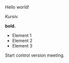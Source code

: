 Hello world!

*Kursiv.*

**bold.**

* Element 1
* Element 2
* Element 3

Start control version meeting.
